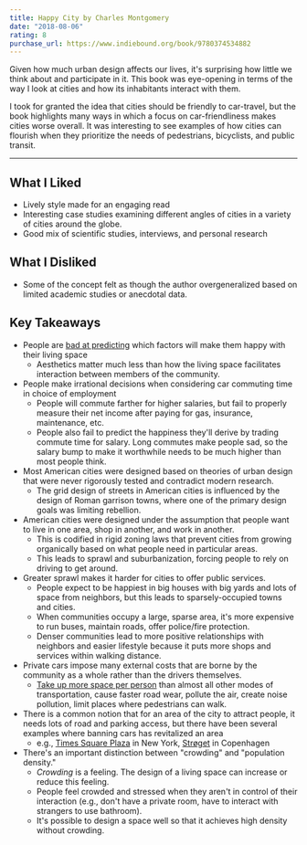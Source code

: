 ```yaml
---
title: Happy City by Charles Montgomery
date: "2018-08-06"
rating: 8
purchase_url: https://www.indiebound.org/book/9780374534882
---
```


Given how much urban design affects our lives, it's surprising how little we think about and participate in it. This book was eye-opening in terms of the way I look at cities and how its inhabitants interact with them.

I took for granted the idea that cities should be friendly to car-travel, but the book highlights many ways in which a focus on car-friendliness makes cities worse overall. It was interesting to see examples of how cities can flourish when they prioritize the needs of pedestrians, bicyclists, and public transit.

<!--more-->

---

## What I Liked

- Lively style made for an engaging read
- Interesting case studies examining different angles of cities in a variety of cities around the globe.
- Good mix of scientific studies, interviews, and personal research

## What I Disliked

- Some of the concept felt as though the author overgeneralized based on limited academic studies or anecdotal data.

## Key Takeaways

- People are [bad at predicting](http://www.people.virginia.edu/~tdw/dunn.location.pspb.2003.pdf) which factors will make them happy with their living space
  - Aesthetics matter much less than how the living space facilitates interaction between members of the community.
- People make irrational decisions when considering car commuting time in choice of employment
  - People will commute farther for higher salaries, but fail to properly measure their net income after paying for gas, insurance, maintenance, etc.
  - People also fail to predict the happiness they'll derive by trading commute time for salary. Long commutes make people sad, so the salary bump to make it worthwhile needs to be much higher than most people think.
- Most American cities were designed based on theories of urban design that were never rigorously tested and contradict modern research.
  - The grid design of streets in American cities is influenced by the design of Roman garrison towns, where one of the primary design goals was limiting rebellion.
- American cities were designed under the assumption that people want to live in one area, shop in another, and work in another.
  - This is codified in rigid zoning laws that prevent cities from growing organically based on what people need in particular areas.
  - This leads to sprawl and suburbanization, forcing people to rely on driving to get around.
- Greater sprawl makes it harder for cities to offer public services.
  - People expect to be happiest in big houses with big yards and lots of space from neighbors, but this leads to sparsely-occupied towns and cities.
  - When communities occupy a large, sparse area, it's more expensive to run buses, maintain roads, offer police/fire protection.
  - Denser communities lead to more positive relationships with neighbors and easier lifestyle because it puts more shops and services within walking distance.
- Private cars impose many external costs that are borne by the community as a whole rather than the drivers themselves.
  - [Take up more space per person](https://web.archive.org/web/20151123071501/https://www.880cities.org/doablecity/wp-content/uploads/2014/11/space-needed-transport-perp.jpg) than almost all other modes of transportation, cause faster road wear, pollute the air, create noise pollution, limit places where pedestrians can walk.
- There is a common notion that for an area of the city to attract people, it needs lots of road and parking access, but there have been several examples where banning cars has revitalized an area
  - e.g., [Times Square Plaza](http://www.landezine.com/index.php/2017/04/times-square-redesign-by-snohetta-opens-today/) in New York, [Strøget](https://en.wikipedia.org/wiki/Str%C3%B8get) in Copenhagen
- There's an important distinction between "crowding" and "population density."
  - _Crowding_ is a feeling. The design of a living space can increase or reduce this feeling.
  - People feel crowded and stressed when they aren't in control of their interaction (e.g., don't have a private room, have to interact with strangers to use bathroom).
  - It's possible to design a space well so that it achieves high density without crowding.
